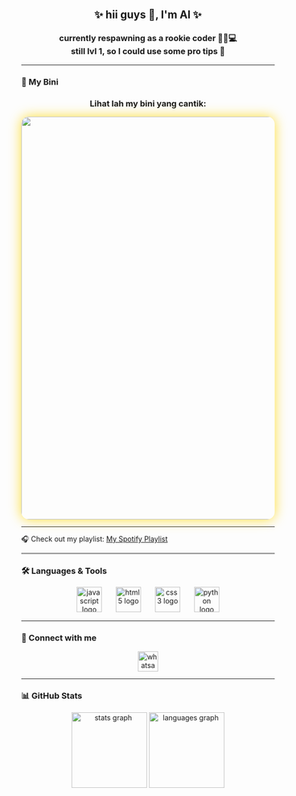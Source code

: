 <h2 align="center">✨ hii guys 👋, I'm Al ✨</h2>
<h3 align="center">currently respawning as a rookie coder 🚶‍♂️💻<br>still lvl 1, so I could use some pro tips 🙏</h3>

---


### 💖 My Bini
<h3 align="center">Lihat lah my bini yang cantik:</h3>

<div align="center">
  <img src="https://media1.tenor.com/m/NU-qNSGdB_4AAAAC/sealyx-alya-sometimes-hides-her-feelings-in-russian.gif" width="800" style="border-radius:15px; box-shadow: 0px 0px 25px rgba(255,215,0,0.8);" />
</div>


---


🎧 Check out my playlist:
[My Spotify Playlist](https://open.spotify.com/playlist/2qHT67jJoRPc3M7IGsoUDM?si=3k1JsR6_TfKpYFDOZx7qBg)


---

### 🛠️ Languages & Tools
<div align="center">
  <img src="https://cdn.jsdelivr.net/gh/devicons/devicon/icons/javascript/javascript-original.svg" height="50" alt="javascript logo"  />
  <img width="20" />
  <img src="https://cdn.jsdelivr.net/gh/devicons/devicon/icons/html5/html5-original.svg" height="50" alt="html5 logo"  />
  <img width="20" />
  <img src="https://cdn.jsdelivr.net/gh/devicons/devicon/icons/css3/css3-original.svg" height="50" alt="css3 logo"  />
  <img width="20" />
  <img src="https://cdn.jsdelivr.net/gh/devicons/devicon/icons/python/python-original.svg" height="50" alt="python logo"  />
</div>

---

### 📩 Connect with me
<div align="center">
  <a href="https://wa.me/6285134394748" target="_blank">
    <img src="https://img.shields.io/static/v1?message=Whatsapp&logo=whatsapp&label=&color=25D366&logoColor=white&labelColor=&style=for-the-badge" height="40" alt="whatsapp logo"  />
  </a>
</div>

---

### 📊 GitHub Stats
<div align="center">
  <img src="https://github-readme-stats.vercel.app/api?username=Alif-Kopling&show_icons=true&theme=tokyonight&hide_border=true&count_private=true" height="150" alt="stats graph" />
  <img src="https://github-readme-stats.vercel.app/api/top-langs/?username=Alif-Kopling&layout=compact&theme=tokyonight&hide_border=true" height="150" alt="languages graph" />
</div>


